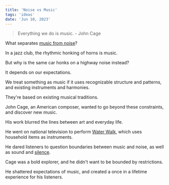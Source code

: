 ```yaml
---
title: 'Noise vs Music'
tags: 'ideas'
date: 'Jun 10, 2023'
---
```


> Everything we do is music. - John Cage

What separates [music from noise](https://www.youtube.com/watch?v=UsY-WfoKy80)?

In a jazz club, the rhythmic honking of horns is music.

But why is the same car honks on a highway noise instead?

It depends on our expectations.

We treat something as music if it uses recognizable structure and patterns, and existing instruments and harmonies.

They're based on existing musical traditions.

John Cage, an American composer, wanted to go beyond these constraints, and discover new music.

His work blurred the lines between art and everyday life.

He went on national television to perform [Water Walk](https://www.youtube.com/watch?v=gXOIkT1-QWY), which uses household items as instruments.

He dared listeners to question boundaries between music and noise, as well as sound and [silence](https://www.youtube.com/watch?v=JTEFKFiXSx4).

Cage was a bold explorer, and he didn't want to be bounded by restrictions.

He shattered expectations of music, and created a once in a lifetime experience for his listeners.
